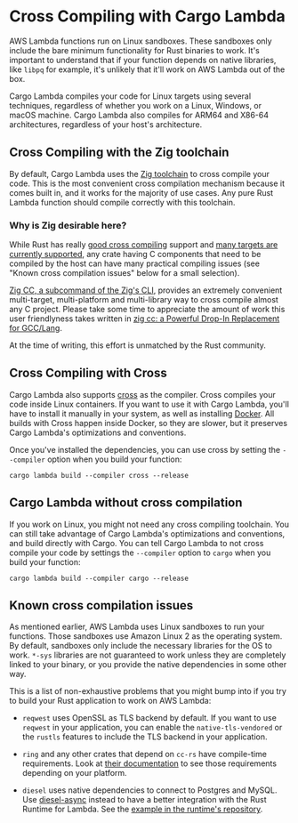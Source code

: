 # Cross Compiling with Cargo Lambda

AWS Lambda functions run on Linux sandboxes. These sandboxes only include the bare minimum functionality for Rust binaries to work. It's important to understand that if your function depends on native libraries, like `libpq` for example, it's unlikely that it'll work on AWS Lambda out of the box.

Cargo Lambda compiles your code for Linux targets using several techniques, regardless of whether you work on a Linux, Windows, or macOS machine. Cargo Lambda also compiles for ARM64 and X86-64 architectures, regardless of your host's architecture.

## Cross Compiling with the Zig toolchain

By default, Cargo Lambda uses the [Zig toolchain](https://crates.io/crates/cargo-zigbuild) to cross compile your code. This is the most convenient cross compilation mechanism because it comes built in, and it works for the majority of use cases. Any pure Rust Lambda function should compile correctly with this toolchain.

### Why is Zig desirable here?

While Rust has really [good cross compiling](https://rust-lang.github.io/rustup/cross-compilation.html) support and [many targets are currently supported](https://doc.rust-lang.org/nightly/rustc/platform-support.html), any crate having C components that need to be compiled by the host can have many practical compiling issues (see "Known cross compilation issues" below for a small selection).

[Zig CC, a subcommand of the Zig's CLI](https://zig.guide/working-with-c/zig-cc/), provides an extremely convenient multi-target, multi-platform and multi-library way to cross compile almost any C project. Please take some time to appreciate the amount of work this user friendlyness takes written in [zig cc: a Powerful Drop-In Replacement for GCC/Lang](https://andrewkelley.me/post/zig-cc-powerful-drop-in-replacement-gcc-clang.html). 

At the time of writing, this effort is unmatched by the Rust community.

## Cross Compiling with Cross

Cargo Lambda also supports [cross](https://crates.io/crates/cross) as the compiler. Cross compiles your code inside Linux containers. If you want to use it with Cargo Lambda, you'll have to install it manually in your system, as well as installing [Docker](https://www.docker.com/). All builds with Cross happen inside Docker, so they are slower, but it preserves Cargo Lambda's optimizations and conventions.

Once you've installed the dependencies, you can use cross by setting the `--compiler` option when you build your function:

```
cargo lambda build --compiler cross --release
```

## Cargo Lambda without cross compilation

If you work on Linux, you might not need any cross compiling toolchain. You can still take advantage of Cargo Lambda's optimizations and conventions, and build directly with Cargo. You can tell Cargo Lambda to not cross compile your code by settings the `--compiler` option to `cargo` when you build your function:

```
cargo lambda build --compiler cargo --release
```

## Known cross compilation issues

As mentioned earlier, AWS Lambda uses Linux sandboxes to run your functions. Those sandboxes use Amazon Linux 2 as the operating system. By default, sandboxes only include the necessary libraries for the OS to work. `*-sys` libraries are not guaranteed to work unless they are completely linked to your binary, or you provide the native dependencies in some other way.

This is a list of non-exhaustive problems that you might bump into if you try to build your Rust application to work on AWS Lambda:

- `reqwest` uses OpenSSL as TLS backend by default. If you want to use `reqwest` in your application, you can enable the `native-tls-vendored` or the `rustls` features to include the TLS backend in your application.

- `ring` and any other crates that depend on `cc-rs` have compile-time requirements. Look at [their documentation](https://docs.rs/cc/latest/cc/#compile-time-requirements) to see those requirements depending on your platform.

- `diesel` uses native dependencies to connect to Postgres and MySQL. Use [diesel-async](https://crates.io/crates/diesel-async) instead to have a better integration with the Rust Runtime for Lambda. See the [example in the runtime's repository](https://github.com/awslabs/aws-lambda-rust-runtime/commit/cd0a19cbceb0d340299b25b7957be0e7be85bf73).
